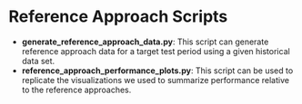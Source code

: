 # Reference Approach Scripts

* **generate_reference_approach_data.py**: This script can generate reference approach data for a target test period using a given historical data set.
* **reference_approach_performance_plots.py**: This script can be used to replicate the visualizations we used to summarize performance relative to the reference approaches.